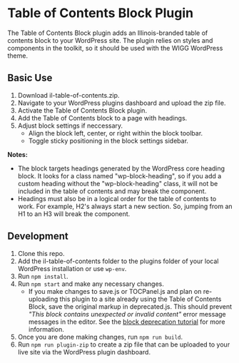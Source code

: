 # Table of Contents Block Plugin

The Table of Contents Block plugin adds an Illinois-branded table of contents block to your WordPress site. The plugin relies on styles and components in the toolkit, so it should be used with the WIGG WordPress theme.

## Basic Use
1. Download il-table-of-contents.zip.
2. Navigate to your WordPress plugins dashboard and upload the zip file.
3. Activate the Table of Contents Block plugin.
4. Add the Table of Contents block to a page with headings.
5. Adjust block settings if neccessary.
   - Align the block left, center, or right within the block toolbar.
   - Toggle sticky positioning in the block settings sidebar. 

**Notes:** 
- The block targets headings generated by the WordPress core heading block. It looks for a class named "wp-block-heading", so if you add a custom heading without the "wp-block-heading" class, it will not be included in the table of contents and may break the component.
- Headings must also be in a logical order for the table of contents to work. For example, H2's always start a new section. So, jumping from an H1 to an H3 will break the component.

## Development
1. Clone this repo.
2. Add the il-table-of-contents folder to the plugins folder of your local WordPress installation or use `wp-env`.
3. Run `npm install`.
4. Run `npm start` and make any necessary changes.
   - If you make changes to save.js or TOCPanel.js and plan on re-uploading this plugin to a site already using the Table of Contents Block, save the original markup in deprecated.js. This should prevent *"This block contains unexpected or invalid content"* error message messages in the editor. See the [block deprecation tutorial](https://developer.wordpress.org/news/2023/03/block-deprecation-a-tutorial/) for more information.
5. Once you are done making changes, run `npm run build`.
6. Run `npm run plugin-zip` to create a zip file that can be uploaded to your live site via the WordPress plugin dashboard.